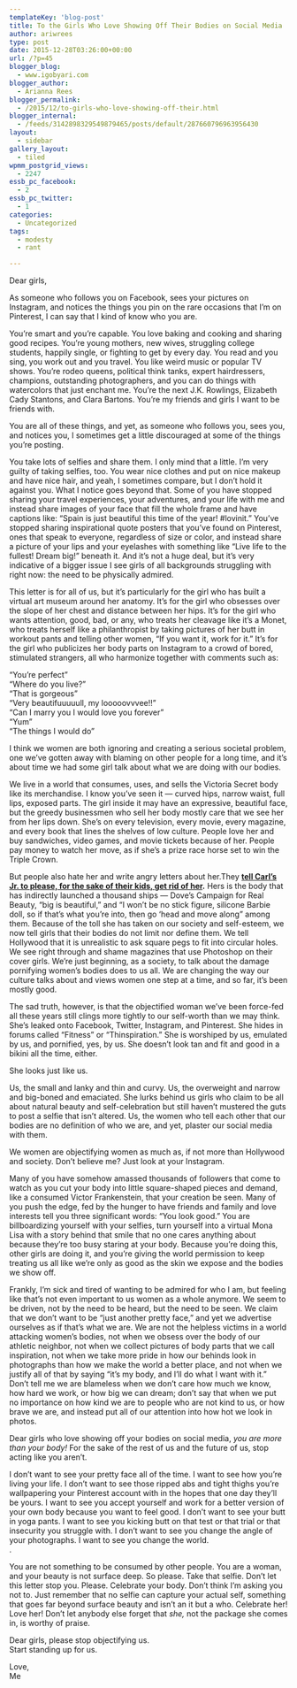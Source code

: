 ```yaml
---
templateKey: 'blog-post'
title: To the Girls Who Love Showing Off Their Bodies on Social Media
author: ariwrees
type: post
date: 2015-12-28T03:26:00+00:00
url: /?p=45
blogger_blog:
  - www.igobyari.com
blogger_author:
  - Arianna Rees
blogger_permalink:
  - /2015/12/to-girls-who-love-showing-off-their.html
blogger_internal:
  - /feeds/3142898329549879465/posts/default/287660796963956430
layout:
  - sidebar
gallery_layout:
  - tiled
wpmm_postgrid_views:
  - 2247
essb_pc_facebook:
  - 2
essb_pc_twitter:
  - 1
categories:
  - Uncategorized
tags:
  - modesty
  - rant

---
```

Dear girls,

As someone who follows you on Facebook, sees your pictures on Instagram, and notices the things you pin on the rare occasions that I’m on Pinterest, I can say that I kind of know who you are.

You’re smart and you’re capable. You love baking and cooking and sharing good recipes. You’re young mothers, new wives, struggling college students, happily single, or fighting to get by every day. You read and you sing, you work out and you travel. You like weird music or popular TV shows. You’re rodeo queens, political think tanks, expert hairdressers, champions, outstanding photographers, and you can do things with watercolors that just enchant me. You’re the next J.K. Rowlings, Elizabeth Cady Stantons, and Clara Bartons. You’re my friends and girls I want to be friends with.

You are all of these things, and yet, as someone who follows you, sees you, and notices you, I sometimes get a little discouraged at some of the things you’re posting.

You take lots of selfies and share them. I only mind that a little. I’m very guilty of taking selfies, too. You wear nice clothes and put on nice makeup and have nice hair, and yeah, I sometimes compare, but I don’t hold it against you. What I notice goes beyond that. Some of you have stopped sharing your travel experiences, your adventures, and your life with me and instead share images of your face that fill the whole frame and have captions like: “Spain is just beautiful this time of the year! #lovinit.” You’ve stopped sharing inspirational quote posters that you’ve found on Pinterest, ones that speak to everyone, regardless of size or color, and instead share a picture of your lips and your eyelashes with something like “Live life to the fullest! Dream big!” beneath it. And it’s not a huge deal, but it’s very indicative of a bigger issue I see girls of all backgrounds struggling with right now: the need to be physically admired.

This letter is for all of us, but it’s particularly for the girl who has built a virtual art museum around her anatomy. It’s for the girl who obsesses over the slope of her chest and distance between her hips. It’s for the girl who wants attention, good, bad, or any, who treats her cleavage like it’s a Monet, who treats herself like a philanthropist by taking pictures of her butt in workout pants and telling other women, “If you want it, work for it.” It’s for the girl who publicizes her body parts on Instagram to a crowd of bored, stimulated strangers, all who harmonize together with comments such as:

“You’re perfect”  
“Where do you live?”  
“That is gorgeous”  
“Very beautifuuuuull, my looooovvvee!!”  
“Can I marry you I would love you forever”  
“Yum”  
“The things I would do”

I think we women are both ignoring and creating a serious societal problem, one we’ve gotten away with blaming on other people for a long time, and it’s about time we had some girl talk about what we are doing with our bodies.  
  
We live in a world that consumes, uses, and sells the Victoria Secret body like its merchandise. I know you’ve seen it — curved hips, narrow waist, full lips, exposed parts. The girl inside it may have an expressive, beautiful face, but the greedy businessmen who sell her body mostly care that we see her from her lips down. She’s on every television, every movie, every magazine, and every book that lines the shelves of low culture. People love her and buy sandwiches, video games, and movie tickets because of her. People pay money to watch her move, as if she’s a prize race horse set to win the Triple Crown.

But people also hate her and write angry letters about her.They **[tell Carl’s Jr. to please, for the sake of their kids, get rid of her](http://www.gregtrimble.com/a-letter-from-a-dad-to-carls-jrs-and-the-women-in-their-commercials/).** Hers is the body that has indirectly launched a thousand ships — Dove’s Campaign for Real Beauty, “big is beautiful,” and “I won’t be no stick figure, silicone Barbie doll, so if that’s what you’re into, then go ‘head and move along” among them. Because of the toll she has taken on our society and self-esteem, we now tell girls that their bodies do not limit nor define them. We tell Hollywood that it is unrealistic to ask square pegs to fit into circular holes. We see right through and shame magazines that use Photoshop on their cover girls. We’re just beginning, as a society, to talk about the damage pornifying women’s bodies does to us all. We are changing the way our culture talks about and views women one step at a time, and so far, it’s been mostly good.

The sad truth, however, is that the objectified woman we’ve been force-fed all these years still clings more tightly to our self-worth than we may think. She’s leaked onto Facebook, Twitter, Instagram, and Pinterest. She hides in forums called “Fitness” or “Thinspiration.” She is worshiped by us, emulated by us, and pornified, yes, by us. She doesn’t look tan and fit and good in a bikini all the time, either.

She looks just like us.

Us, the small and lanky and thin and curvy. Us, the overweight and narrow and big-boned and emaciated. She lurks behind us girls who claim to be all about natural beauty and self-celebration but still haven’t mustered the guts to post a selfie that isn’t altered. Us, the women who tell each other that our bodies are no definition of who we are, and yet, plaster our social media with them.

We women are objectifying women as much as, if not more than Hollywood and society. Don’t believe me? Just look at your Instagram.

Many of you have somehow amassed thousands of followers that come to watch as you cut your body into little square-shaped pieces and demand, like a consumed Victor Frankenstein, that your creation be seen. Many of you push the edge, fed by the hunger to have friends and family and love interests tell you three significant words: “You look good.” You are billboardizing yourself with your selfies, turn yourself into a virtual Mona Lisa with a story behind that smile that no one cares anything about because they’re too busy staring at your body. Because you’re doing this, other girls are doing it, and you’re giving the world permission to keep treating us all like we’re only as good as the skin we expose and the bodies we show off.

Frankly, I’m sick and tired of wanting to be admired for who I am, but feeling like that’s not even important to us women as a whole anymore. We seem to be driven, not by the need to be heard, but the need to be seen. We claim that we don’t want to be “just another pretty face,” and yet we advertise ourselves as if that’s what we are. We are not the helpless victims in a world attacking women’s bodies, not when we obsess over the body of our athletic neighbor, not when we collect pictures of body parts that we call inspiration, not when we take more pride in how our behinds look in photographs than how we make the world a better place, and not when we justify all of that by saying “it’s my body, and I’ll do what I want with it.” Don’t tell me we are blameless when we don’t care how much we know, how hard we work, or how big we can dream; don’t say that when we put no importance on how kind we are to people who are not kind to us, or how brave we are, and instead put all of our attention into how hot we look in photos.

Dear girls who love showing off your bodies on social media, _you are more than your body!_ For the sake of the rest of us and the future of us, stop acting like you aren’t.

I don’t want to see your pretty face all of the time. I want to see how you’re living your life. I don’t want to see those ripped abs and tight thighs you’re wallpapering your Pinterest account with in the hopes that one day they’ll be yours. I want to see you accept yourself and work for a better version of your own body because you want to feel good. I don’t want to see your butt in yoga pants. I want to see you kicking butt on that test or that trial or that insecurity you struggle with. I don’t want to see you change the angle of your photographs. I want to see you change the world.  
.

You are not something to be consumed by other people. You are a woman, and your beauty is not surface deep. So please. Take that selfie. Don’t let this letter stop you. Please. Celebrate your body. Don’t think I’m asking you not to. Just remember that no selfie can capture your actual self, something that goes far beyond surface beauty and isn’t an it but a who. Celebrate her! Love her! Don’t let anybody else forget that _she,_ not the package she comes in, is worthy of praise.

Dear girls, please stop objectifying us.  
Start standing up for us.

Love,  
Me